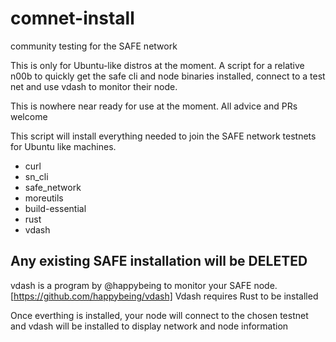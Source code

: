 # comnet-install #

community testing for the SAFE network

This is only for Ubuntu-like distros at the moment.
A script for a relative n00b to quickly get the safe cli and node binaries installed, connect to a test net and use vdash to monitor their node.

This is nowhere near ready for use at the moment. All advice and PRs welcome

This script will install everything needed to join the SAFE network testnets for
Ubuntu like machines.

- curl
- sn_cli
- safe_network
- moreutils
- build-essential
- rust
- vdash

## Any existing SAFE installation will be DELETED ##

 vdash is a program by @happybeing to monitor your SAFE node. [https://github.com/happybeing/vdash]
 Vdash requires Rust to be installed

Once everthing is installed, your node will connect to the chosen testnet and vdash will be
installed to display network and node information
